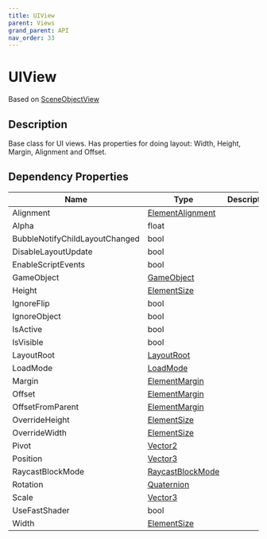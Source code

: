 ```yaml
---
title: UIView
parent: Views
grand_parent: API
nav_order: 33
---
```


# UIView

Based on [SceneObjectView](SceneObjectView)

## Description

Base class for UI views. Has properties for doing layout: Width, Height, Margin, Alignment and Offset.

## Dependency Properties

| Name | Type | Description |
| --- | --- | --- |
| Alignment | [ElementAlignment](../Types/ElementAlignment) |  |
| Alpha | float |  |
| BubbleNotifyChildLayoutChanged | bool |  |
| DisableLayoutUpdate | bool |  |
| EnableScriptEvents | bool |  |
| GameObject | [GameObject](http://docs.unity3d.com/ScriptReference/GameObject.html) |  |
| Height | [ElementSize](../Types/ElementSize) |  |
| IgnoreFlip | bool |  |
| IgnoreObject | bool |  |
| IsActive | bool |  |
| IsVisible | bool |  |
| LayoutRoot | [LayoutRoot](LayoutRoot) |  |
| LoadMode | [LoadMode](../Types/LoadMode) |  |
| Margin | [ElementMargin](../Types/ElementMargin) |  |
| Offset | [ElementMargin](../Types/ElementMargin) |  |
| OffsetFromParent | [ElementMargin](../Types/ElementMargin) |  |
| OverrideHeight | [ElementSize](../Types/ElementSize) |  |
| OverrideWidth | [ElementSize](../Types/ElementSize) |  |
| Pivot | [Vector2](http://docs.unity3d.com/ScriptReference/Vector2.html) |  |
| Position | [Vector3](http://docs.unity3d.com/ScriptReference/Vector3.html) |  |
| RaycastBlockMode | [RaycastBlockMode](../Types/RaycastBlockMode) |  |
| Rotation | [Quaternion](http://docs.unity3d.com/ScriptReference/Quaternion.html) |  |
| Scale | [Vector3](http://docs.unity3d.com/ScriptReference/Vector3.html) |  |
| UseFastShader | bool |  |
| Width | [ElementSize](../Types/ElementSize) |  |
